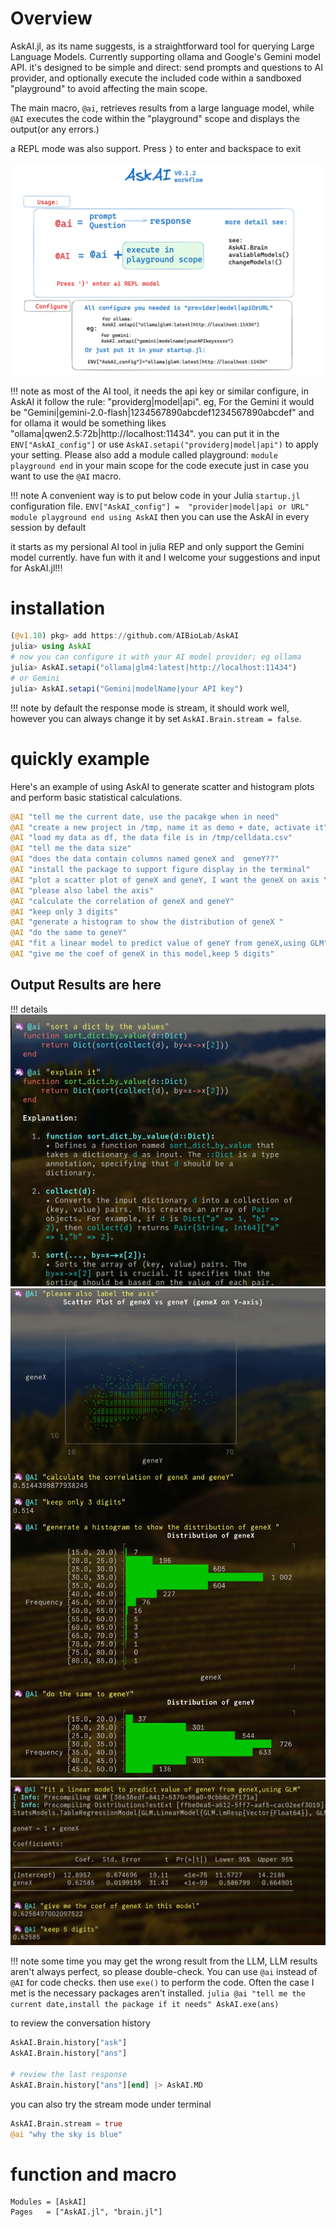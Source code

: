 
# Overview

AskAI.jl, as its name suggests, is a straightforward tool for querying Large Language Models. 
Currently supporting ollama and Google's Gemini model API. it's designed to be simple and direct: send prompts and questions to AI provider, and optionally execute the included code within a sandboxed "playground" to avoid affecting the main scope.

The main macro, `@ai`, retrieves results from a large language model, while `@AI` executes the code within the "playground" scope and displays the output(or any errors.)

a REPL mode was also support. Press `}` to enter and backspace to exit


![AskAI](./overview.png)


!!! note
    as most of the AI tool, it needs the api key or similar configure, in AskAI it follow the rule: "providerg|model|api". eg, For the Gemini it would be "Gemini|gemini-2.0-flash|1234567890abcdef1234567890abcdef" and for ollama it would be something likes "ollama|qwen2.5:72b|http://localhost:11434". you can put it in the `ENV["AskAI_config"]` or use `AskAI.setapi("providerg|model|api")` to apply your setting. Please also add a module called playground: `module playground end` in your main scope for the code execute just in case you want to use the `@AI` macro. 

!!! note
    A convenient way is to put below code in your Julia `startup.jl` configuration file.
    ```
    ENV["AskAI_config"] =  "provider|model|api or URL"
    module playground end
    using AskAI
    ```
    then you can use the AskAI in every session by default


it starts as my persional AI tool in julia REP and only support the Gemini model currently. have fun with it and I welcome your suggestions and input for AskAI.jl!!!

# installation

```julia
(@v1.10) pkg> add https://github.com/AIBioLab/AskAI 
julia> using AskAI
# now you can configure it with your AI model provider; eg ollama
julia> AskAI.setapi("ollama|glm4:latest|http://localhost:11434")
# or Gemini
julia> AskAI.setapi("Gemini|modelName|your API key")
```

!!! note
   by default the response mode is stream, it should work well, however you can always change it by set `AskAI.Brain.stream = false`.

# quickly example
Here's an example of using AskAI to generate scatter and histogram plots and perform basic statistical calculations.
```julia 
@AI "tell me the current date, use the pacakge when in need"
@AI "create a new project in /tmp, name it as demo + date, activate it"
@AI "load my data as df, the data file is in /tmp/celldata.csv"
@AI "tell me the data size"
@AI "does the data contain columns named geneX and  geneY??"
@AI "install the package to support figure display in the terminal"
@AI "plot a scatter plot of geneX and geneY, I want the geneX on axis Y"
@AI "please also label the axis"
@AI "calculate the correlation of geneX and geneY"
@AI "keep only 3 digits"
@AI "generate a histogram to show the distribution of geneX "
@AI "do the same to geneY"
@AI "fit a linear model to predict value of geneY from geneX,using GLM"
@AI "give me the coef of geneX in this model,keep 5 digits"
```


## Output Results are here 

!!! details 
    ![result1](./result1.png)
    ![result2](./result2.png)
    ![result3](./result3.png)

!!! note
    some time you may get the wrong result from the LLM, LLM results aren't always perfect, so please double-check. You can use `@ai` instead of `@AI` for code checks. then use `exe()` to perform the code. Often the case I met is the necessary packages aren't installed.
    ```julia
    @ai "tell me the current date,install the package if it needs"
    AskAI.exe(ans)
    ```

to review the conversation history
```julia
AskAI.Brain.history["ask"] 
AskAI.Brain.history["ans"] 

# review the last response 
AskAI.Brain.history["ans"][end] |> AskAI.MD
```


you can also try the stream mode under terminal
```julia
AskAI.Brain.stream = true
@ai "why the sky is blue"
```


# function and macro
```@autodocs
Modules = [AskAI]
Pages   = ["AskAI.jl", "brain.jl"]
```


